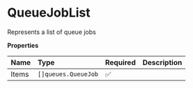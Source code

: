 # QueueJobList

Represents a list of queue jobs

**Properties**

| Name  | Type                | Required | Description |
| :---- | :------------------ | :------- | :---------- |
| Items | `[]queues.QueueJob` | ✅       |             |
